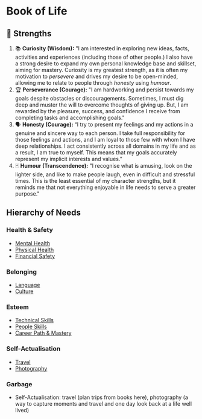 # Book of Life

## 💪 Strengths
1. 📚 **Curiosity (Wisdom):** "I am interested in exploring new ideas, facts, activities and experiences (including those of other people.) I also have a strong desire to expand my own personal knowledge base and skillset, aiming for mastery. Curiosity is my greatest strength, as it is often my motivation to *persevere* and drives my desire to be open-minded, allowing me to relate to people through *honesty* using *humour*.
2. 🏆 **Perseverance (Courage):** "I am hardworking and persist towards my goals despite obstacles or discouragements. Sometimes, I must dig deep and muster the will to overcome thoughts of giving up. But, I am rewarded by the pleasure, success, and confidence I receive from completing tasks and accomplishing goals."
3. 🗣️ **Honesty (Courage):** “I try to present my feelings and my actions in a genuine and sincere way to each person. I take full responsibility for those feelings and actions, and I am loyal to those few with whom I have deep relationships. I act consistently across all domains in my life and as a result, I am true to myself. This means that my goals accurately represent my implicit interests and values.”
4. 🃏 **Humour (Transcendence):** "I recognise what is amusing, look on the lighter side, and like to make people laugh, even in difficult and stressful times. This is the least essential of my character strengths, but it reminds me that not everything enjoyable in life needs to serve a greater purpose."  

## Hierarchy of Needs
### Health & Safety
- [Mental Health](mentalhealth.md)
- [Physical Health](physicalhealth.md)
- [Financial Safety](finance.md)

### Belonging
- [Language](language.md)
- [Culture](culture.md)

### Esteem
- [Technical Skills](technical.md)
- [People Skills](people.md)
- [Career Path & Mastery](mastery.md)

### Self-Actualisation
- [Travel](travel.md)
- [Photography](photography.md)

### Garbage

- Self-Actualisation: travel (plan trips from books here), photography (a way to capture moments and travel and one day look back at a life well lived)
